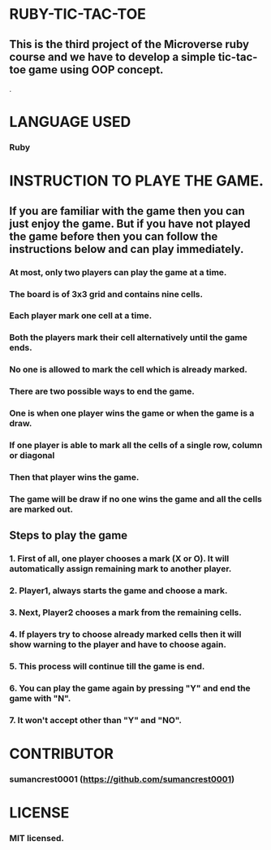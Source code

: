 # RUBY-TIC-TAC-TOE
## This is the third project of the Microverse ruby course and we have to develop a simple tic-tac-toe game using OOP concept.
.
# LANGUAGE USED
### Ruby

# INSTRUCTION TO PLAYE THE GAME.
## If you are familiar with the game then you can just enjoy the game. But if you have not played the game before then you can  follow the instructions below and can play immediately.

### At most, only two players can play the game at a time.
### The board is of 3x3 grid and contains nine cells.
### Each player mark one cell at a time.
### Both the players mark their cell alternatively until the game ends.
### No one is allowed to mark the cell which is already marked.
### There are two possible ways to end the game.
### One is when one player wins the game or when the game is a draw.
### If one player is able to mark all the cells of a single row, column or diagonal
### Then that player wins the game.
### The game will be draw if no one wins the game and all the cells are marked out.

## Steps to play the game
### 1. First of all, one player chooses a mark (X or O). It will automatically assign remaining mark to another player.
### 2. Player1, always starts the game and choose a mark.
### 3. Next, Player2 chooses a mark from the remaining cells.
### 4. If players try to choose already marked cells then it will show warning to the player and have to choose again.
### 5. This process will continue till the game is end.
### 6. You can play the game again by pressing "Y" and end the game with "N".
### 7. It won't accept other than "Y" and "NO".

# CONTRIBUTOR
### sumancrest0001 (https://github.com/sumancrest0001)

# LICENSE
### MIT licensed.

